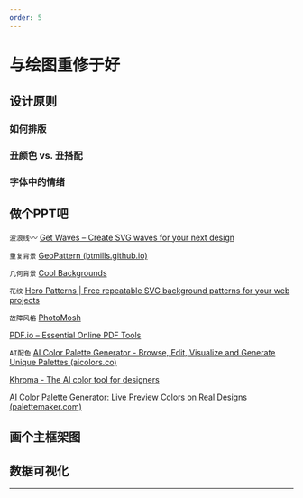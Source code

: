 ```yaml
---
order: 5
---
```


# 与绘图重修于好

## 设计原则

### 如何排版

### 丑颜色 vs. 丑搭配

### 字体中的情绪

## 做个PPT吧

`波浪线`〰️ [Get Waves – Create SVG waves for your next design](https://getwaves.io/)

`重复背景` [GeoPattern (btmills.github.io)](https://btmills.github.io/geopattern/)

`几何背景` [Cool Backgrounds](https://coolbackgrounds.io/)

`花纹` [Hero Patterns | Free repeatable SVG background patterns for your web projects](https://heropatterns.com/)

`故障风格` [PhotoMosh](https://photomosh.com/)

[PDF.io – Essential Online PDF Tools](https://pdf.io/#)

`AI配色` [AI Color Palette Generator - Browse, Edit, Visualize and Generate Unique Palettes (aicolors.co)](https://aicolors.co/)

[Khroma - The AI color tool for designers](https://www.khroma.co/)

[AI Color Palette Generator: Live Preview Colors on Real Designs (palettemaker.com)](https://palettemaker.com/)

## 画个主框架图

## 数据可视化

---

